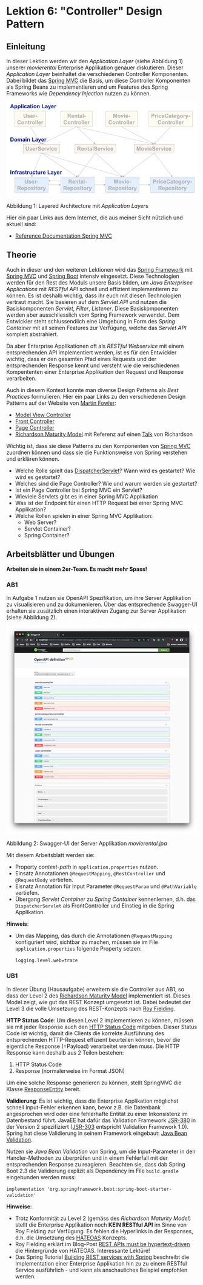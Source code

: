 # Lektion 6: "Controller" Design Pattern

## Einleitung
In dieser Lektion werden wir den *Application Layer* (siehe Abbildung 1) unserer *movierental* Enterprise Applikation genauer diskutieren. Dieser  *Application Layer* beinhaltet die verschiedenen Controller Komponenten.  Dabei bildet das [Spring MVC](https://docs.spring.io/spring/docs/current/spring-framework-reference/web.html#mvc) die Basis, um diese Controller Komponenten als Spring Beans zu implementieren und um Features des Spring Frameworks wie *Dependency Injection* nutzen zu können.

<img src="layered-architecture.png">

Abbildung 1: Layered Architecture mit *Application Layer*s

Hier ein paar Links aus dem Internet, die aus meiner Sicht nützlich und aktuell sind:
* [Reference Documentation Spring MVC](https://docs.spring.io/spring/docs/current/spring-framework-reference/web.html#mvc)

## Theorie
Auch in dieser und den weiteren Lektionen wird das [Spring Framework](https://spring.io/projects/spring-framework) mit [Spring MVC](https://docs.spring.io/spring/docs/current/spring-framework-reference/web.html#mvc) und [Spring Boot](https://spring.io/projects/spring-boot) intensiv eingesetzt. Diese Technologien werden für den Rest des Moduls unsere Basis bilden, um _Java Enterprisee Applications_ mit _RESTful API_ schnell und effizient implementieren zu können. Es ist deshalb wichtig, dass ihr euch mit diesen Technologien vertraut macht. Sie basieren auf dem _Servlet API_ und nutzen die Basiskomponenten _Servlet_, _Filter_, _Listener_. Diese Basiskomponenten werden aber ausschliesslich vom Spring Framework verwendet. Dem Entwickler steht schlussendlich eine Umgebung in Form des *Spring Container* mit all seinen Features zur Verfügung, welche das *Servlet API* komplett abstrahiert.

Da aber Enterprise Applikationen oft als *RESTful Webservice* mit einem entsprechenden API implementiert werden, ist es für den Entwickler wichtig, dass er den gesamten Pfad eines Requests und der entsprechenden Response kennt und versteht wie die verschiedenen Kompententen einer Enterprise Applikation den Request und Response verarbeiten.

Auch in diesem Kontext konnte man diverse Design Patterns als *Best Practices* formulieren. Hier ein paar Links zu den verschiedenen Design Patterns auf der Website von [Martin Fowler](https://www.thoughtworks.com/de/profiles/martin-fowler):

* [Model View Controller](https://martinfowler.com/eaaCatalog/modelViewController.html)
* [Front Controller](https://martinfowler.com/eaaCatalog/frontController.html)
* [Page Controller](https://martinfowler.com/eaaCatalog/pageController.html)
* [Richardson Maturity Model](https://martinfowler.com/articles/richardsonMaturityModel.html#TheMeaningOfTheLevels) mit Referenz auf einen [Talk](https://www.crummy.com/writing/speaking/2008-QCon/act3.html) von Richardson 

Wichtig ist, dass sie diese Patterns zu den Komponenten von [Spring MVC](https://docs.spring.io/spring/docs/current/spring-framework-reference/web.html#mvc) zuordnen können und dass sie die Funktionsweise von Spring verstehen und erklären können.

* Welche Rolle spielt das [DispatcherServlet](https://docs.spring.io/spring/docs/current/spring-framework-reference/web.html#mvc-servlet)? Wann wird es gestartet? Wie wird es gestartet?
* Welches sind die Page Controller? Wie und warum werden sie gestartet?
* Ist ein Page Controller bei Spring MVC ein Servlet?
* Wieviele Servlets gibt es in einer Spring MVC Applikation
* Was ist der Endpoint für einen HTTP Request bei einer Spring MVC Applikation?
* Welche Rollen spielen in einer Spring MVC Applikation:
    * Web Server?
    * Servlet Container?
    * Spring Container?

## Arbeitsblätter und Übungen
**Arbeiten sie in einem 2er-Team. Es macht mehr Spass!**

### AB1
In Aufgabe 1 nutzen sie OpenAPI Spezifikation, um ihre Server Applikation zu visualisieren und zu dokumenieren. Über das entsprechende Swagger-UI erhalten sie zusätzlich einen interaktiven Zugang zur Server Applikation (siehe Abbildung 2).

<img src="openapi.png">

Abbildung 2: Swagger-UI der Server Applikation *movierental.jpa*

Mit diesem Arbeitsblatt werden sie:

- Property *context-path* in `application.properties` nutzen.
- Einsatz Annotationen `@RequestMapping`, `@RestController` und `@RequestBody` vertiefen.
- Eisnatz Annotation für Input Parameter `@RequestParam` und `@PathVariable` vertiefen.
- Übergang *Servlet Container* zu *Spring Container* kennenlernen, d.h. das `DispatcherServlet` als FrontController und Einstieg in die Spring Applikation.

**Hinweis**: 
* Um das Mapping, das durch die Annotationen `@RequestMapping` konfiguriert wird, sichtbar zu machen, müssen sie im File `application.properties` folgende Property setzen:

    ```
    logging.level.web=trace
    ```

### UB1
In dieser Übung (Hausaufgabe) erweitern sie die Controller aus AB1, so dass der Level 2 des [Richardson Maturity Model](https://martinfowler.com/articles/richardsonMaturityModel.html) implementiert ist. Dieses Model zeigt, wie gut das REST Konzept umgesetzt ist. Dabei bedeutet der Level 3 die volle Umsetzung des REST-Konzepts nach [Roy Fielding](https://www.ics.uci.edu/~fielding/pubs/dissertation/rest_arch_style.htm).

**HTTP Status Code**: Um diesen Level 2 implementieren zu können, müssen sie mit jeder Response auch den [HTTP Status Code](https://de.wikipedia.org/wiki/HTTP-Statuscode) mitgeben. Dieser Status Code ist wichtig, damit die Clients die korrekte Ausführung des entsprechenden HTTP-Request effizient beurteilen können, bevor die eigentliche Response (=Payload) verarbeitet werden muss. Die HTTP Response kann deshalb aus 2 Teilen bestehen:
1. HTTP Status Code
2. Response (normalerweise im Format JSON)

Um eine solche Response generieren zu können, stellt SpringMVC die Klasse [ResponseEntity](https://docs.spring.io/spring-framework/docs/current/javadoc-api/org/springframework/http/ResponseEntity.html) bereit.

**Validierung**: Es ist wichtig, dass die Enterprise Applikation möglichst schnell Input-Fehler erkennen kann, bevor z.B. die Datenbank angesprochen wird oder eine fehlerhafte Entität zu einer Inkonsistenz im Datenbestand führt. JavaEE hat dafür das Validation Framework [JSR-380](https://jcp.org/en/jsr/detail?id=380) in der Version 2 spezifiziert ([JSR-303](https://jcp.org/en/jsr/detail?id=303) entspricht Validation Framework 1.0). Spring hat diese Validierung in seinem Framework eingebaut: [Java Bean Validation](https://docs.spring.io/spring-framework/docs/current/spring-framework-reference/core.html#validation-beanvalidation).

Nutzen sie *Java Bean Validation* von Spring, um die Input-Parameter in den Handler-Methoden zu überprüfen und in einem Fehlerfall mit der entsprechenden Response zu reagieren. Beachten sie, dass dab Spring Boot 2.3 die Validierung explizit als Dependency im File `build.gradle` eingebunden werden muss:

```
implementation 'org.springframework.boot:spring-boot-starter-validation'
```

**Hinweise**:
- Trotz Konformität zu Level 2 (gemäss des *Richardson Maturity Model*) stellt die Enterprise Applikation noch **KEIN RESTful API** im Sinne von Roy Fielding zur Verfügung. Es fehlen die Hyperlinks in der Responses, d.h. die Umsetzung des [HATEOAS](https://en.wikipedia.org/wiki/HATEOAS) Konzepts.
- Roy Fielding erklärt im Blog-Post [REST APIs must be hypertext-driven](https://roy.gbiv.com/untangled/2008/rest-apis-must-be-hypertext-driven) die Hintergründe von HATEOAS. Interessante Lektüre!
- Das Spring Tutorial [Building REST services with Spring](https://spring.io/guides/tutorials/bookmarks/) beschreibt die Implementation einer Enterprise Applikation hin zu zu einem RESTful Service ausführlich - und kann als anschauliches Beispiel empfohlen werden.
